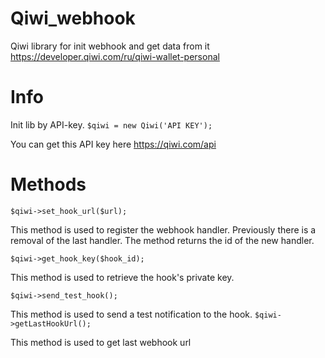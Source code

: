 # Qiwi_webhook
Qiwi library for init webhook and get data from it
https://developer.qiwi.com/ru/qiwi-wallet-personal

# Info 
Init lib by API-key.
```$qiwi = new Qiwi('API KEY');```
 
You can get this API key here https://qiwi.com/api

# Methods
```$qiwi->set_hook_url($url);```

This method is used to register the webhook handler. Previously there is a removal of the last handler. The method returns the id of the new handler.

```$qiwi->get_hook_key($hook_id);```

This method is used to retrieve the hook's private key.

```$qiwi->send_test_hook();```

This method is used to send a test notification to the hook.
```$qiwi->getLastHookUrl();```

This method is used to get last webhook url
